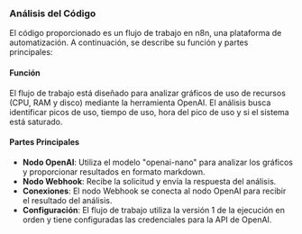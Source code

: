 ### Análisis del Código
El código proporcionado es un flujo de trabajo en n8n, una plataforma de automatización. A continuación, se describe su función y partes principales:

#### Función
El flujo de trabajo está diseñado para analizar gráficos de uso de recursos (CPU, RAM y disco) mediante la herramienta OpenAI. El análisis busca identificar picos de uso, tiempo de uso, hora del pico de uso y si el sistema está saturado.

#### Partes Principales
* **Nodo OpenAI**: Utiliza el modelo "openai-nano" para analizar los gráficos y proporcionar resultados en formato markdown.
* **Nodo Webhook**: Recibe la solicitud y envía la respuesta del análisis.
* **Conexiones**: El nodo Webhook se conecta al nodo OpenAI para recibir el resultado del análisis.
* **Configuración**: El flujo de trabajo utiliza la versión 1 de la ejecución en orden y tiene configuradas las credenciales para la API de OpenAI.